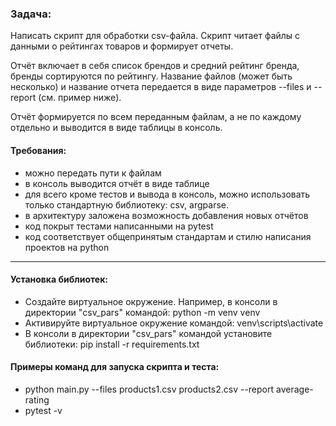<h3>Задача:</h3>
<p>Написать скрипт для обработки csv-файла. Скрипт читает файлы с данными о рейтингах товаров и формирует отчеты.</p>
<p>Отчёт включает в себя список брендов и средний рейтинг бренда, бренды сортируются по рейтингу. Название файлов (может быть несколько) и название отчета передается в виде параметров --files и --report (см. пример ниже).</p>
<p>Отчёт формируется по всем переданным файлам, а не по каждому отдельно и выводится в виде таблицы в консоль.</p>

<h4>Требования:</h4>
<ul>
        <li>можно передать пути к файлам</li>
        <li>в консоль выводится отчёт в виде таблице</li>  
        <li>для всего кроме тестов и вывода в консоль, можно использовать только стандартную библиотеку: csv, argparse.</li>
        <li>в архитектуру заложена возможность добавления новых отчётов</li>
        <li>код покрыт тестами написанными на pytest</li>
        <li>код соответствует общепринятым стандартам и стилю написания проектов на python</li>

</ul>
<hr>

<h4>Установка библиотек:</h4>
<ul>
        <li>Создайте виртуальное окружение. Например, в консоли в директории "csv_pars" командой: python -m venv venv</li>
        <li>Активируйте виртуальное окружение командой: venv\scripts\activate</li>
        <li>В консоли в директории "csv_pars" командой установите библиотеки: pip install -r requirements.txt</li>
</ul>

<h4>Примеры команд для запуска скрипта и теста:</h4>
<ul>
        <li>python main.py --files products1.csv products2.csv --report average-rating</li>
        <li>pytest -v</li>
</ul>
